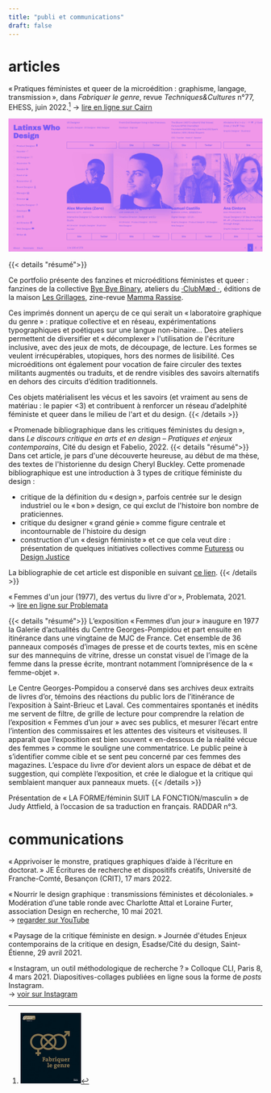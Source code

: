 ```yaml
---
title: "publi et communications"
draft: false
---
```

# articles
« Pratiques féministes et queer de la microédition : graphisme, langage, transmission », dans *Fabriquer le genre*, revue *Techniques&Cultures* n°77, EHESS, juin 2022.[^1]
→ [lire en ligne sur Cairn](https://www.cairn.info/revue-techniques-et-culture-2022-1-page-158.htm)

![lain.png](/lain.png 'lain.png')


  {{< details "résumé">}}
  
 Ce portfolio présente des fanzines et microéditions féministes et queer : fanzines de la collective [Bye Bye Binary](https://genderfluid.space), ateliers du  [·ClubMæd ·](https://langage-inclusif-clubmed.fr/), éditions de la maison [Les Grillages](https://www.editionslesgrillages.com/), zine-revue [Mamma Rassise](https://www.instagram.com/mammarassise).
 
Ces imprimés donnent un aperçu de ce qui serait un « laboratoire graphique du genre » : pratique collective et en réseau, expérimentations typographiques et poétiques sur une langue non-binaire… Des ateliers permettent de diversifier et « décomplexer » l'utilisation de l'écriture inclusive, avec des jeux de mots, de découpage, de lecture.
 Les formes  se veulent irrécupérables, utopiques, hors des normes de lisibilité. Ces microéditions ont également pour vocation de faire circuler des textes militants augmentés ou traduits, et de rendre visibles des savoirs alternatifs en dehors des circuits d’édition traditionnels. 
 
Ces objets matérialisent les vécus et les savoirs (et vraiment au sens de matériau : le papier <3) et contribuent à renforcer un réseau d’adelphité féministe et queer dans le milieu de l'art et du design.
   {{< /details >}}

« Promenade bibliographique dans les critiques féministes du design », dans *Le discours critique en arts et en design – Pratiques et enjeux contemporains*, Cité du design et Fabelio, 2022. 
{{< details "résumé">}}
Dans cet article, je pars d'une découverte heureuse, au début de ma thèse, des textes de l'historienne du design Cheryl Buckley.
Cette promenade bibliographique est une introduction à 3 types de critique féministe du design :
* critique de la définition du « design », parfois centrée sur le design industriel ou le « bon » design, ce qui exclut de l'histoire bon nombre de praticiennes.
* critique du designer « grand génie » comme figure centrale et incontournable de l'histoire du design
* construction d'un « design féministe » et ce que cela veut dire : présentation de quelques initiatives collectives comme [Futuress](https://futuress.org) ou [Design Justice](https://designjustice.org)

La bibliographie de cet article est disponible en suivant [ce lien](https://www.zotero.org/groups/4627816/bibliothese_elise_goutagny/collections/HBQMI3LQ).
{{< /details >}}

« Femmes d'un jour (1977), des vertus du livre d'or », Problemata, 2021.  
→ [lire en ligne sur Problemata](http://problemata.huma-num.fr/fr/articles/229)

{{< details "résumé">}}
L’exposition « Femmes d’un jour » inaugure en 1977 la Galerie d’actualités du Centre Georges-Pompidou et part ensuite en itinérance dans une vingtaine de MJC de France. Cet ensemble de 36 panneaux composés d’images de presse et de courts textes, mis en scène sur des mannequins de vitrine, dresse un constat visuel de l’image de la femme dans la presse écrite, montrant notamment l’omniprésence de la « femme-objet ». 

Le Centre Georges-Pompidou a conservé dans ses archives deux extraits de livres d’or, témoins des réactions du public lors de l’itinérance de l’exposition à Saint-Brieuc et Laval. Ces commentaires spontanés et inédits me servent de filtre, de grille de lecture pour comprendre la relation de l’exposition « Femmes d’un jour » avec ses publics, et mesurer l’écart entre l’intention des commissaires et les attentes des visiteurs et visiteuses.
Il apparaît que l’exposition est bien souvent « en-dessous de la réalité vécue des femmes » comme le souligne une commentatrice. Le public peine à s’identifier comme cible et se sent peu concerné par ces femmes des magazines. L’espace du livre d’or devient alors un espace de débat et de suggestion, qui complète l’exposition, et crée le dialogue et la critique qui semblaient manquer aux panneaux muets.
{{< /details >}}

Présentation de « LA FORME/féminin SUIT LA FONCTION/masculin » de Judy Attfield, à l’occasion de sa traduction en français. RADDAR n°3.

# communications

« Apprivoiser le monstre, pratiques graphiques d’aide à l’écriture en doctorat. » JE Écritures de recherche et dispositifs créatifs, Université de Franche-Comté, Besançon (CRIT), 17 mars 2022.

« Nourrir le design graphique : transmissions féministes et décoloniales. »  Modération d’une table ronde avec Charlotte Attal et Loraine Furter, association Design en recherche, 10 mai 2021.  
→ [regarder sur YouTube](https://www.youtube.com/watch?v=oZcoXPv7pmc)

« Paysage de la critique féministe en design. » Journée d'études Enjeux contemporains de la critique en design, Esadse/Cité du design, Saint-Étienne,  29 avril 2021.

« Instagram, un outil méthodologique de recherche ? » Colloque CLI, Paris 8, 4 mars 2021.  Diapositives-collages publiées en ligne sous la forme de _posts_ Instagram.  
→ [voir sur Instagram](https://www.instagram.com/p/CL9ote_huPQ/)

[^1]:![tc.png](/tc.png 'tc.png')
